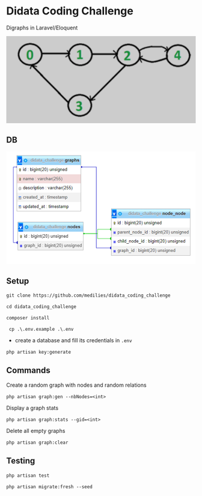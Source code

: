 # Didata Coding Challenge

Digraphs in Laravel/Eloquent

![example](example.png)

## DB

![db](db.png)

## Setup

```shell
git clone https://github.com/medilies/didata_coding_challenge
```

```shell
cd didata_coding_challenge
```

```shell
composer install
```

```shell
 cp .\.env.example .\.env
```

- create a database and fill its credentials in `.env`

```shell
php artisan key:generate
```

## Commands

Create a random graph with nodes and random relations

```shell
php artisan graph:gen --nbNodes=<int>
```

Display a graph stats

```shell
php artisan graph:stats --gid=<int>
```

Delete all empty graphs

```shell
php artisan graph:clear
```

## Testing

```shell
php artisan test
```

```shell
php artisan migrate:fresh --seed
```
